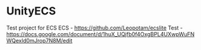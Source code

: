 # UnityECS
Test project for ECS
ECS - https://github.com/Leopotam/ecslite
Test - https://docs.google.com/document/d/1huX_UQjfb0f4OxgBPL4UXwpWuFNWQexld0mJrop7N8M/edit
